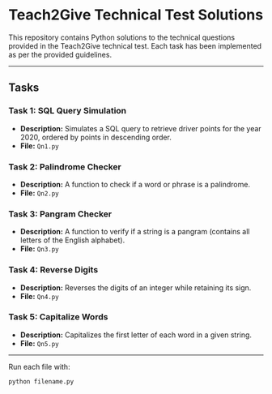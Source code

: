 # Teach2Give Technical Test Solutions

This repository contains Python solutions to the technical questions provided in the Teach2Give technical test. Each task has been implemented as per the provided guidelines.

---

## Tasks

### Task 1: SQL Query Simulation
- **Description:** Simulates a SQL query to retrieve driver points for the year 2020, ordered by points in descending order.
- **File:** `Qn1.py`

### Task 2: Palindrome Checker
- **Description:** A function to check if a word or phrase is a palindrome.
- **File:** `Qn2.py`

### Task 3: Pangram Checker
- **Description:** A function to verify if a string is a pangram (contains all letters of the English alphabet).
- **File:** `Qn3.py`

### Task 4: Reverse Digits
- **Description:** Reverses the digits of an integer while retaining its sign.
- **File:** `Qn4.py`

### Task 5: Capitalize Words
- **Description:** Capitalizes the first letter of each word in a given string.
- **File:** `Qn5.py`

---


 Run each file with:
   ```bash
   python filename.py


